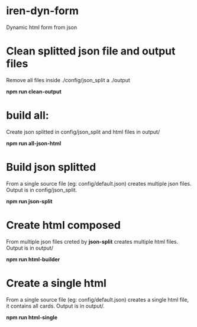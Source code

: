 # **iren-dyn-form**
Dynamic html form from json

# Clean splitted json file and output files
Remove all files inside ./config/json_split a ./output

**npm run clean-output**


# build all: 
Create json splitted in config/json_split and html files in output/

**npm run all-json-html**

# Build json splitted
From a single source file (eg: config/default.json) creates multiple json files. Output is in config/json_split.

**npm run json-split**

# Create html composed 
From multiple json files creted by **json-split** creates multiple html files. Output is in output/

**npm run html-builder**

# Create a single html
From a single source file (eg: config/default.json) creates a single html file, it contains all cards. Output is in output/.

**npm run html-single**